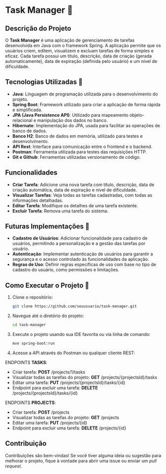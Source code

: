 # Task Manager 🎯

## Descrição do Projeto

O **Task Manager** é uma aplicação de gerenciamento de tarefas desenvolvida em Java com o framework Spring. A aplicação permite que os usuários criem, editem, visualizem e excluam tarefas de forma simples e eficaz. Cada tarefa possui um título, descrição, data de criação (gerada automaticamente), data de expiração (definida pelo usuário) e um nível de dificuldade.

## Tecnologias Utilizadas 🔧

- **Java**: Linguagem de programação utilizada para o desenvolvimento do projeto.
- **Spring Boot**: Framework utilizado para criar a aplicação de forma rápida e simplificada.
- **JPA (Java Persistence API)**: Utilizado para mapeamento objeto-relacional e manipulação dos dados no banco.
- **Hibernate**: Implementação do JPA, usada para facilitar as operações de banco de dados.
- **Banco H2**: Banco de dados em memória, utilizado para testes e desenvolvimento.
- **API Rest**: Interface para comunicação entre o frontend e o backend.
- **Postman**: Ferramenta utilizada para testes das requisições HTTP.
- **Git e Github**: Ferramentas utilizadas versionamento de código.

## Funcionalidades

- **Criar Tarefa**: Adicione uma nova tarefa com título, descrição, data de criação automática, data de expiração e nível de dificuldade.
- **Visualizar Tarefas**: Veja todas as tarefas cadastradas, com todas as informações detalhadas.
- **Editar Tarefa**: Modifique os detalhes de uma tarefa existente.
- **Excluir Tarefa**: Remova uma tarefa do sistema.

## Futuras Implementações 🚀

- **Cadastro de Usuários**: Adicionar funcionalidade para cadastro de usuários, permitindo a personalização e a gestão das tarefas por usuário.
- **Autenticação**: Implementar autenticação de usuários para garantir a segurança e o acesso controlado às funcionalidades da aplicação.
- **Regras de Uso**: Definir regras específicas de uso com base no tipo de cadastro do usuário, como permissões e limitações.

## Como Executar o Projeto 🔗

1. Clone o repositório:
   ```bash
   git clone https://github.com/seuusuario/task-manager.git
   
2. Navegue até o diretório do projeto:
   ```bash
   cd task-manager

3. Execute o projeto usando sua IDE favorita ou via linha de comando:
   ```bash
   mvn spring-boot:run

4. Acesse a API através do Postman ou qualquer cliente REST:

 ENDPOINTS **TASKS**:
- Criar tarefa: **POST** /projects/1/tasks
- Visualizar todas as tarefas do projeto: **GET** /projects/{projectsId}/tasks
- Editar uma tarefa: **PUT** /projects/{projectsId}/tasks/{id}
- Endpoint para excluir uma tarefa: **DELETE** /projects/{projectsId}/tasks/{id} 

 ENDPOINTS **PROJECTS**:
- Criar tarefa: **POST** /projects
- Visualizar todas as tarefas do projeto: **GET** /projects
- Editar uma tarefa: **PUT** /projects/{id}
- Endpoint para excluir uma tarefa: **DELETE** /projects/{id}

## Contribuição
Contribuições são bem-vindas! Se você tiver alguma ideia ou sugestão para melhorar o projeto, fique à vontade para abrir uma issue ou enviar um *pull request*.


   
